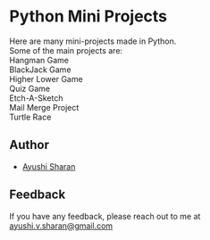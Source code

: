 # Python Mini Projects
Here are many mini-projects made in Python.
<br>
Some of the main projects are:
<br>
Hangman Game
<br>
BlackJack Game
<br>
Higher Lower Game
<br>
Quiz Game
<br>
Etch-A-Sketch
<br>
Mail Merge Project
<br>
Turtle Race
<br>

## Author

- [Ayushi Sharan](https://github.com/avs-7955)


## Feedback

If you have any feedback, please reach out to me at ayushi.v.sharan@gmail.com